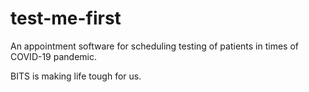 # test-me-first
An appointment software for scheduling testing of patients in times of COVID-19 pandemic.

BITS is making life tough for us.